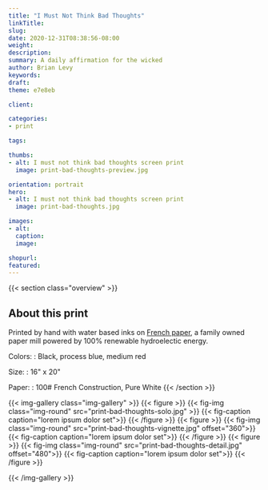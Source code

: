 ```yaml
---
title: "I Must Not Think Bad Thoughts"
linkTitle:
slug:
date: 2020-12-31T08:38:56-08:00
weight: 
description:
summary: A daily affirmation for the wicked
author: Brian Levy
keywords:
draft:
theme: e7e8eb

client:

categories:
- print

tags:

thumbs:
- alt: I must not think bad thoughts screen print
  image: print-bad-thoughts-preview.jpg

orientation: portrait
hero:
- alt: I must not think bad thoughts screen print
  image: print-bad-thoughts.jpg

images:
- alt:
  caption: 
  image: 

shopurl:
featured:
---
```

{{< section class="overview" >}}
## About this print ##

Printed by hand with water based inks on [French paper](https://www.frenchpaper.com), a family owned paper mill powered by 100% renewable hydroelectic energy.

Colors:
: Black, process blue, medium red

Size:
: 16" x 20"

Paper:
: 100# French Construction, Pure White
 {{< /section >}}


{{< img-gallery class="img-gallery" >}}
  {{< figure >}}
    {{< fig-img class="img-round" src="print-bad-thoughts-solo.jpg" >}}
    {{< fig-caption caption="lorem ipsum dolor set">}}
  {{< /figure >}}
  {{< figure >}}
    {{< fig-img class="img-round" src="print-bad-thoughts-vignette.jpg" offset="360">}}
    {{< fig-caption caption="lorem ipsum dolor set">}}
  {{< /figure >}}
  {{< figure >}}
    {{< fig-img class="img-round" src="print-bad-thoughts-detail.jpg" offset="480">}}
    {{< fig-caption caption="lorem ipsum dolor set">}}
  {{< /figure >}}


  <!-- {{< img src="print-bad-thoughts-solo.jpg" class="img-round" alt="I Must Not Think Bad Thoughts print framed and hanging" >}}
  {{< img src="print-bad-thoughts-vignette.jpg" class="img-round" alt="I Must Not Think Bad Thoughts print framed and hanging over desk" >}}
  {{< img src="print-bad-thoughts-detail.jpg" class="img-round" alt="I Must Not Think Bad Thoughts print framed and hanging over desk" >}} -->
{{< /img-gallery >}}